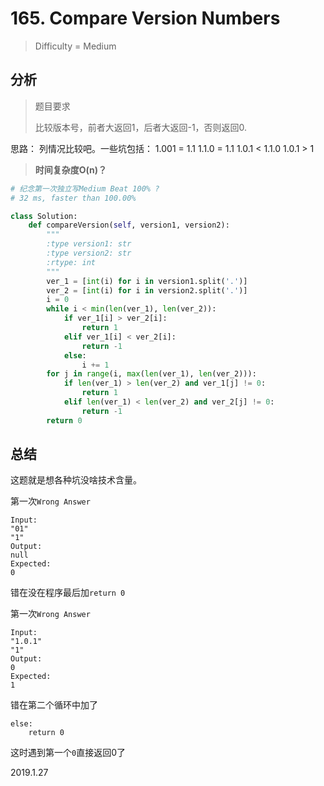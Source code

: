 # 165. Compare Version Numbers
> Difficulty = Medium

## 分析

> 题目要求
> 
> 比较版本号，前者大返回1，后者大返回-1，否则返回0.

思路：
列情况比较吧。一些坑包括：
1.001 = 1.1
1.1.0 = 1.1
1.0.1 < 1.1.0
1.0.1 > 1

> **时间复杂度O(n)？**

```python
# 纪念第一次独立写Medium Beat 100% ?
# 32 ms, faster than 100.00%

class Solution:
	def compareVersion(self, version1, version2):
		"""
		:type version1: str
		:type version2: str
		:rtype: int
		"""
		ver_1 = [int(i) for i in version1.split('.')]
		ver_2 = [int(i) for i in version2.split('.')]
		i = 0
		while i < min(len(ver_1), len(ver_2)):
			if ver_1[i] > ver_2[i]:
				return 1
			elif ver_1[i] < ver_2[i]:
				return -1
			else:
				i += 1
		for j in range(i, max(len(ver_1), len(ver_2))):
			if len(ver_1) > len(ver_2) and ver_1[j] != 0:
				return 1
			elif len(ver_1) < len(ver_2) and ver_2[j] != 0:
				return -1
		return 0
```

## 总结

这题就是想各种坑没啥技术含量。

第一次`Wrong Answer`
```
Input:
"01"
"1"
Output:
null
Expected:
0
```
错在没在程序最后加`return 0`

第一次`Wrong Answer`
```
Input:
"1.0.1"
"1"
Output:
0
Expected:
1
```
错在第二个循环中加了
```
else:
	return 0
```
这时遇到第一个`0`直接返回0了

2019.1.27